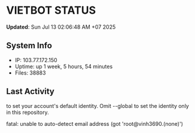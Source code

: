 # VIETBOT STATUS
**Updated**: Sun Jul 13 02:06:48 AM +07 2025

## System Info
- IP: 103.77.172.150
- Uptime: up 1 week, 5 hours, 54 minutes
- Files: 38883

## Last Activity

to set your account's default identity.
Omit --global to set the identity only in this repository.

fatal: unable to auto-detect email address (got 'root@vinh3690.(none)')
